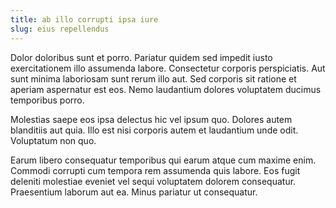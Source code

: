 ```yaml
---
title: ab illo corrupti ipsa iure
slug: eius repellendus
---
```


Dolor doloribus sunt et porro. Pariatur quidem sed impedit iusto exercitationem illo assumenda labore. Consectetur corporis perspiciatis. Aut sunt minima laboriosam sunt rerum illo aut. Sed corporis sit ratione et aperiam aspernatur est eos. Nemo laudantium dolores voluptatem ducimus temporibus porro.

Molestias saepe eos ipsa delectus hic vel ipsum quo. Dolores autem blanditiis aut quia. Illo est nisi corporis autem et laudantium unde odit. Voluptatum non quo.

Earum libero consequatur temporibus qui earum atque cum maxime enim. Commodi corrupti cum tempora rem assumenda quis labore. Eos fugit deleniti molestiae eveniet vel sequi voluptatem dolorem consequatur. Praesentium laborum aut ea. Minus pariatur ut consequatur.
